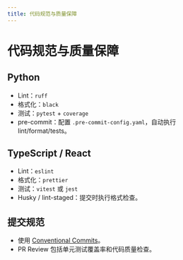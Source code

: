 ```yaml
---
title: 代码规范与质量保障
---
```


# 代码规范与质量保障

## Python

- Lint：`ruff`  
- 格式化：`black`  
- 测试：`pytest` + `coverage`  
- pre-commit：配置 `.pre-commit-config.yaml`，自动执行 lint/format/tests。

## TypeScript / React

- Lint：`eslint`  
- 格式化：`prettier`  
- 测试：`vitest` 或 `jest`  
- Husky / lint-staged：提交时执行格式检查。

## 提交规范

- 使用 [Conventional Commits](https://www.conventionalcommits.org/)。  
- PR Review 包括单元测试覆盖率和代码质量检查。 